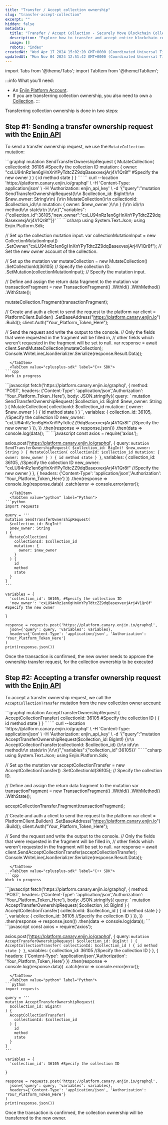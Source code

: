 ```yaml
---
title: "Transfer / Accept collection ownership"
slug: "transfer-accept-collection"
excerpt: ""
hidden: false
metadata: 
  title: "Transfer / Accept Collection - Securely Move Blockchain Collections"
  description: "Explore how to transfer and accept entire blockchain collections, allowing for seamless movement of grouped assets within the Enjin ecosystem."
  image: []
  robots: "index"
createdAt: "Wed Apr 17 2024 15:02:20 GMT+0000 (Coordinated Universal Time)"
updatedAt: "Mon Nov 04 2024 12:51:42 GMT+0000 (Coordinated Universal Time)"
---
```


import Tabs from '@theme/Tabs';
import TabItem from '@theme/TabItem';

:::info What you'll need:
- An [Enjin Platform Account](/01-getting-started/03-using-the-enjin-platform.md).
- If you are transferring collection ownership, you also need to own a [Collection](/02-tutorials/01-managing-tokens/01-creating-collections.md).
:::

Transferring collection ownership is done in two steps:

## Step #1: Sending a transfer ownership request with the [Enjin API](/01-getting-started/04-using-enjin-api/04-using-enjin-api.md)

To send a transfer ownership request, we use the `MutateCollection` mutation:

<Tabs>
  <TabItem value="graphql" label="GraphQL">
```graphql
mutation SendTransferOwnershipRequest {
  MutateCollection(
    collectionId: 36105 #Specify the collection ID
    mutation: {
      owner: "cxLU94nRz1en6gHnXnYPyTdtcZZ9dqBasexvexjArj4V1Qr8f" #Specify the new owner
    }
  ) {
    id
    method
    state
  }
}
```
  </TabItem>
  <TabItem value="curl" label="cURL">
```
curl --location 'https://platform.canary.enjin.io/graphql' \
-H 'Content-Type: application/json' \
-H 'Authorization: enjin_api_key' \
-d '{"query":"mutation SendTransferOwnershipRequest(\r\n  $collection_id: BigInt!\r\n  $new_owner: String\r\n) {\r\n  MutateCollection(\r\n    collectionId: $collection_id\r\n    mutation: { owner: $new_owner }\r\n  ) {\r\n    id\r\n    method\r\n    state\r\n  }\r\n}","variables":{"collection_id":36105,"new_owner":"cxLU94nRz1en6gHnXnYPyTdtcZZ9dqBasexvexjArj4V1Qr8f"}}'
```
  </TabItem>
  <TabItem value="csharp-sdk" label="c# SDK">
```csharp
using System.Text.Json;
using Enjin.Platform.Sdk;

// Set up the collection mutation input.
var collectionMutationInput = new CollectionMutationInput()
    .SetOwner("cxLU94nRz1en6gHnXnYPyTdtcZZ9dqBasexvexjArj4V1Qr8f"); // Set the new owner account of the collection.

// Set up the mutation
var mutateCollection = new MutateCollection()
    .SetCollectionId(36105) // Specify the collection ID.
    .SetMutation(collectionMutationInput); // Specify the mutation input.

// Define and assign the return data fragment to the mutation
var transactionFragment = new TransactionFragment()
    .WithId()
    .WithMethod()
    .WithState();

mutateCollection.Fragment(transactionFragment);

// Create and auth a client to send the request to the platform
var client = PlatformClient.Builder()
    .SetBaseAddress("https://platform.canary.enjin.io")
    .Build();
client.Auth("Your_Platform_Token_Here");

// Send the request and write the output to the console.
// Only the fields that were requested in the fragment will be filled in,
// other fields which weren't requested in the fragment will be set to null.
var response = await client.SendMutateCollection(mutateCollection);
Console.WriteLine(JsonSerializer.Serialize(response.Result.Data));
```
  </TabItem>
  <TabItem value="cplusplus-sdk" label="C++ SDK">
```cpp
Work in progress
```
  </TabItem>
  <TabItem value="js" label="Javascript">
```javascript
fetch('https://platform.canary.enjin.io/graphql', {
  method: 'POST',
  headers: {'Content-Type': 'application/json','Authorization': 'Your_Platform_Token_Here'},
  body: JSON.stringify({
    query: `
      mutation SendTransferOwnershipRequest(
        $collection_id: BigInt!
        $new_owner: String
      ) {
        MutateCollection(
          collectionId: $collection_id
          mutation: {
            owner: $new_owner
          }
        ) {
          id
          method
          state
        }
      }
    `,
    variables: {
      collection_id: 36105, //Specify the collection ID
      new_owner: "cxLU94nRz1en6gHnXnYPyTdtcZZ9dqBasexvexjArj4V1Qr8f" //Specify the new owner
    }
  }),
})
.then(response => response.json())
.then(data => console.log(data));
```
  </TabItem>
  <TabItem value="nodejs" label="Node.js">
```javascript
const axios = require('axios');

axios.post('https://platform.canary.enjin.io/graphql', {
  query: `
    mutation SendTransferOwnershipRequest(
      $collection_id: BigInt!
      $new_owner: String
    ) {
      MutateCollection(
        collectionId: $collection_id
        mutation: {
          owner: $new_owner
        }
      ) {
        id
        method
        state
      }
    }
  `,
  variables: {
    collection_id: 36105, //Specify the collection ID
    new_owner: "cxLU94nRz1en6gHnXnYPyTdtcZZ9dqBasexvexjArj4V1Qr8f" //Specify the new owner
  }
}, {
  headers: {'Content-Type': 'application/json','Authorization': 'Your_Platform_Token_Here'}
})
.then(response => console.log(response.data))
.catch(error => console.error(error));
```
  </TabItem>
  <TabItem value="python" label="Python">
```python
import requests

query = '''
mutation SendTransferOwnershipRequest(
  $collection_id: BigInt!
  $new_owner: String
) {
  MutateCollection(
    collectionId: $collection_id
    mutation: {
      owner: $new_owner
    }
  ) {
    id
    method
    state
  }
}
'''

variables = {
  'collection_id': 36105, #Specify the collection ID
  'new_owner': 'cxLU94nRz1en6gHnXnYPyTdtcZZ9dqBasexvexjArj4V1Qr8f' #Specify the new owner

}

response = requests.post('https://platform.canary.enjin.io/graphql',
  json={'query': query, 'variables': variables},
  headers={'Content-Type': 'application/json', 'Authorization': 'Your_Platform_Token_Here'}
)
print(response.json())
```
  </TabItem>
</Tabs>

Once the transaction is confirmed, the new owner needs to approve the ownership transfer request, for the collection ownership to be executed

## Step #2: Accepting a transfer ownership request with the [Enjin API](/01-getting-started/04-using-enjin-api/04-using-enjin-api.md)

To accept a transfer ownership request, we call the `AcceptCollectionTransfer` mutation from the new collection owner account:

<Tabs>
  <TabItem value="graphql" label="GraphQL">
```graphql
mutation AcceptTransferOwnershipRequest {
  AcceptCollectionTransfer(
    collectionId: 36105 #Specify the collection ID
  ) {
    id
    method
    state
  }
}
```
  </TabItem>
  <TabItem value="curl" label="cURL">
```
curl --location 'https://platform.canary.enjin.io/graphql' \
-H 'Content-Type: application/json' \
-H 'Authorization: enjin_api_key' \
-d '{"query":"mutation AcceptTransferOwnershipRequest($collection_id: BigInt!) {\r\n  AcceptCollectionTransfer(collectionId: $collection_id) {\r\n    id\r\n    method\r\n    state\r\n  }\r\n}","variables":{"collection_id":36105}}'
```
  </TabItem>
  <TabItem value="csharp-sdk" label="c# SDK">
```csharp
using System.Text.Json;
using Enjin.Platform.Sdk;

// Set up the mutation
var acceptCollectionTransfer = new AcceptCollectionTransfer()
    .SetCollectionId(36105); // Specify the collection ID.

// Define and assign the return data fragment to the mutation
var transactionFragment = new TransactionFragment()
    .WithId()
    .WithMethod()
    .WithState();

acceptCollectionTransfer.Fragment(transactionFragment);

// Create and auth a client to send the request to the platform
var client = PlatformClient.Builder()
    .SetBaseAddress("https://platform.canary.enjin.io")
    .Build();
client.Auth("Your_Platform_Token_Here");

// Send the request and write the output to the console.
// Only the fields that were requested in the fragment will be filled in,
// other fields which weren't requested in the fragment will be set to null.
var response = await client.SendAcceptCollectionTransfer(acceptCollectionTransfer);
Console.WriteLine(JsonSerializer.Serialize(response.Result.Data));
```
  </TabItem>
  <TabItem value="cplusplus-sdk" label="C++ SDK">
```cpp
Work in progress
```
  </TabItem>
  <TabItem value="js" label="Javascript">
```javascript
fetch('https://platform.canary.enjin.io/graphql', {
  method: 'POST',
  headers: {'Content-Type': 'application/json','Authorization': 'Your_Platform_Token_Here'},
  body: JSON.stringify({
    query: `
      mutation AcceptTransferOwnershipRequest(
        $collection_id: BigInt!
      ) {
        AcceptCollectionTransfer(
          collectionId: $collection_id
        ) {
          id
          method
          state
        }
      }
    `,
    variables: {
      collection_id: 36105 //Specify the collection ID
    }
  }),
})
.then(response => response.json())
.then(data => console.log(data));
```
  </TabItem>
  <TabItem value="nodejs" label="Node.js">
```javascript
const axios = require('axios');

axios.post('https://platform.canary.enjin.io/graphql', {
  query: `
    mutation AcceptTransferOwnershipRequest(
      $collection_id: BigInt!
    ) {
      AcceptCollectionTransfer(
        collectionId: $collection_id
      ) {
        id
        method
        state
      }
    }
  `,
  variables: {
    collection_id: 36105 //Specify the collection ID
  }
}, {
  headers: {'Content-Type': 'application/json','Authorization': 'Your_Platform_Token_Here'}
})
.then(response => console.log(response.data))
.catch(error => console.error(error));
```
  </TabItem>
  <TabItem value="python" label="Python">
```python
import requests

query = '''
mutation AcceptTransferOwnershipRequest(
  $collection_id: BigInt!
) {
  AcceptCollectionTransfer(
    collectionId: $collection_id
  ) {
    id
    method
    state
  }
}
'''

variables = {
  'collection_id': 36105 #Specify the collection ID

}

response = requests.post('https://platform.canary.enjin.io/graphql',
  json={'query': query, 'variables': variables},
  headers={'Content-Type': 'application/json', 'Authorization': 'Your_Platform_Token_Here'}
)
print(response.json())
```
  </TabItem>
</Tabs>

Once the transaction is confirmed, the collection ownership will be transferred to the new owner.
